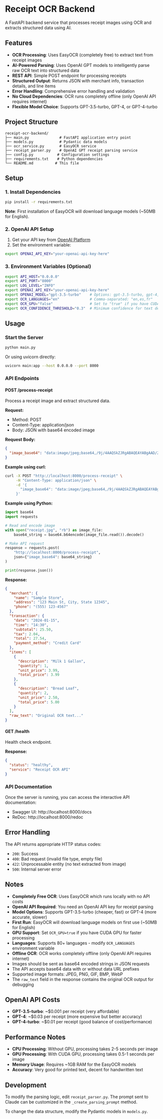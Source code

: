 # Receipt OCR Backend

A FastAPI backend service that processes receipt images using OCR and extracts structured data using AI.

## Features

- **OCR Processing**: Uses EasyOCR (completely free) to extract text from receipt images
- **AI-Powered Parsing**: Uses OpenAI GPT models to intelligently parse raw OCR text into structured data
- **REST API**: Simple POST endpoint for processing receipts
- **Structured Output**: Returns JSON with merchant info, transaction details, and line items
- **Error Handling**: Comprehensive error handling and validation
- **No Cloud Dependencies**: OCR runs completely offline (only OpenAI API requires internet)
- **Flexible Model Choice**: Supports GPT-3.5-turbo, GPT-4, or GPT-4-turbo

## Project Structure

```
receipt-ocr-backend/
├── main.py              # FastAPI application entry point
├── models.py            # Pydantic data models
├── ocr_service.py       # EasyOCR service
├── receipt_parser.py    # OpenAI GPT receipt parsing service
├── config.py           # Configuration settings
├── requirements.txt    # Python dependencies
└── README.md          # This file
```

## Setup

### 1. Install Dependencies

```bash
pip install -r requirements.txt
```

**Note**: First installation of EasyOCR will download language models (~50MB for English).

### 2. OpenAI API Setup

1. Get your API key from [OpenAI Platform](https://platform.openai.com/api-keys)
2. Set the environment variable:

```bash
export OPENAI_API_KEY="your-openai-api-key-here"
```

### 3. Environment Variables (Optional)

```bash
export API_HOST="0.0.0.0"
export API_PORT="8000"
export LOG_LEVEL="INFO"
export OPENAI_API_KEY="your-openai-api-key-here"
export OPENAI_MODEL="gpt-3.5-turbo"    # Options: gpt-3.5-turbo, gpt-4, gpt-4-turbo
export OCR_LANGUAGES="en"              # Comma-separated: "en,es,fr"
export OCR_GPU="false"                 # Set to "true" if you have CUDA GPU
export OCR_CONFIDENCE_THRESHOLD="0.3"  # Minimum confidence for text detection
```

## Usage

### Start the Server

```bash
python main.py
```

Or using uvicorn directly:

```bash
uvicorn main:app --host 0.0.0.0 --port 8000
```

### API Endpoints

#### POST /process-receipt

Process a receipt image and extract structured data.

**Request:**
- Method: POST
- Content-Type: application/json
- Body: JSON with base64 encoded image

**Request Body:**
```json
{
  "image_base64": "data:image/jpeg;base64,/9j/4AAQSkZJRgABAQEAYABgAAD/2wBDAAM..."
}
```

**Example using curl:**

```bash
curl -X POST "http://localhost:8000/process-receipt" \
     -H "Content-Type: application/json" \
     -d '{
       "image_base64": "data:image/jpeg;base64,/9j/4AAQSkZJRgABAQEAYABgAAD/2wBDAAM..."
     }'
```

**Example using Python:**

```python
import base64
import requests

# Read and encode image
with open("receipt.jpg", "rb") as image_file:
    base64_string = base64.b64encode(image_file.read()).decode()

# Make API request
response = requests.post(
    "http://localhost:8000/process-receipt",
    json={"image_base64": base64_string}
)

print(response.json())
```

**Response:**

```json
{
  "merchant": {
    "name": "Sample Store",
    "address": "123 Main St, City, State 12345",
    "phone": "(555) 123-4567"
  },
  "transaction": {
    "date": "2024-01-15",
    "time": "14:30",
    "subtotal": 25.50,
    "tax": 2.04,
    "total": 27.54,
    "payment_method": "Credit Card"
  },
  "items": [
    {
      "description": "Milk 1 Gallon",
      "quantity": 1,
      "unit_price": 3.99,
      "total_price": 3.99
    },
    {
      "description": "Bread Loaf",
      "quantity": 2,
      "unit_price": 2.50,
      "total_price": 5.00
    }
  ],
  "raw_text": "Original OCR text..."
}
```

#### GET /health

Health check endpoint.

**Response:**
```json
{
  "status": "healthy",
  "service": "Receipt OCR API"
}
```

### API Documentation

Once the server is running, you can access the interactive API documentation:

- Swagger UI: http://localhost:8000/docs
- ReDoc: http://localhost:8000/redoc

## Error Handling

The API returns appropriate HTTP status codes:

- `200`: Success
- `400`: Bad request (invalid file type, empty file)
- `422`: Unprocessable entity (no text extracted from image)
- `500`: Internal server error

## Notes

- **Completely Free OCR**: Uses EasyOCR which runs locally with no API costs
- **OpenAI API Required**: You need an OpenAI API key for receipt parsing
- **Model Options**: Supports GPT-3.5-turbo (cheaper, fast) or GPT-4 (more accurate, slower)
- **First Run**: EasyOCR will download language models on first use (~50MB for English)
- **GPU Support**: Set `OCR_GPU=true` if you have CUDA GPU for faster processing
- **Languages**: Supports 80+ languages - modify `OCR_LANGUAGES` environment variable
- **Offline OCR**: OCR works completely offline (only OpenAI API requires internet)
- Images should be sent as base64 encoded strings in JSON requests
- The API accepts base64 data with or without data URL prefixes
- Supported image formats: JPEG, PNG, GIF, BMP, WebP
- The `raw_text` field in the response contains the original OCR output for debugging

## OpenAI API Costs

- **GPT-3.5-turbo**: ~$0.001 per receipt (very affordable)
- **GPT-4**: ~$0.03 per receipt (more expensive but better accuracy)
- **GPT-4-turbo**: ~$0.01 per receipt (good balance of cost/performance)

## Performance Notes

- **CPU Processing**: Without GPU, processing takes 2-5 seconds per image
- **GPU Processing**: With CUDA GPU, processing takes 0.5-1 seconds per image
- **Memory Usage**: Requires ~1GB RAM for the EasyOCR models
- **Accuracy**: Very good for printed text, decent for handwritten text

## Development

To modify the parsing logic, edit `receipt_parser.py`. The prompt sent to Claude can be customized in the `_create_parsing_prompt` method.

To change the data structure, modify the Pydantic models in `models.py`.